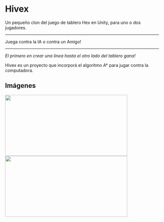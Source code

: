 # Hivex
Un pequeño clon del juego de tablero Hex en Unity, para uno o dos jugadores.
***
Juega contra la IA o contra un Amigo! 
***
*El primero en crear una linea hasta el otro lado del tablero gana!*

Hivex es un proyecto que incorporá el algoritmo A* para jugar contra la computadora.

## Imágenes

<img src="https://raratchet.me/IMAGES_FOR_GITHUB/HIVEX-1.PNG.png" width="400" height="200">

<img src="https://raratchet.me/IMAGES_FOR_GITHUB/HIVEX-2.PNG.png" width="400" height="200">
